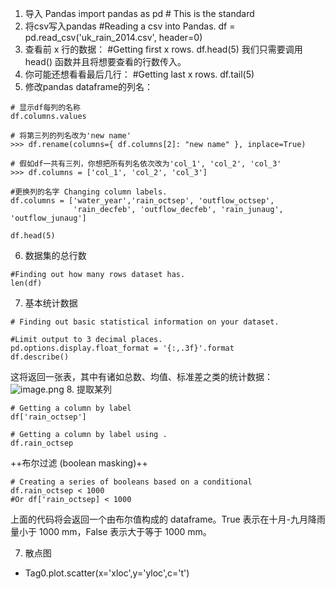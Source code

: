 1. 导入 Pandas
   import pandas as pd # This is the standard
2. 将csv写入pandas
   #Reading a csv into Pandas.
df = pd.read_csv('uk_rain_2014.csv', header=0)
3. 查看前 x 行的数据：
#Getting first x rows.
df.head(5)
我们只需要调用 head() 函数并且将想要查看的行数传入。
4. 你可能还想看看最后几行：
#Getting last x rows.
df.tail(5)
5. 修改pandas dataframe的列名：
``` 
# 显示df每列的名称
df.columns.values

# 将第三列的列名改为'new name'
>>> df.rename(columns={ df.columns[2]: "new name" }, inplace=True)

# 假如df一共有三列，你想把所有列名依次改为'col_1', 'col_2', 'col_3'
>>> df.columns = ['col_1', 'col_2', 'col_3']

#更换列的名字 Changing column labels.
df.columns = ['water_year','rain_octsep', 'outflow_octsep',
              'rain_decfeb', 'outflow_decfeb', 'rain_junaug', 'outflow_junaug']

df.head(5)
   ```
 6. 数据集的总行数
```
#Finding out how many rows dataset has.
len(df)
```
7. 基本统计数据
```
# Finding out basic statistical information on your dataset.

#Limit output to 3 decimal places.
pd.options.display.float_format = '{:,.3f}'.format 
df.describe()
```
这将返回一张表，其中有诸如总数、均值、标准差之类的统计数据：
![image.png](0)
8. 提取某列
```
# Getting a column by label
df['rain_octsep']

# Getting a column by label using .
df.rain_octsep
```
   ++布尔过滤 (boolean masking)++ 
```
# Creating a series of booleans based on a conditional
df.rain_octsep < 1000 
#Or df['rain_octsep] < 1000
```
上面的代码将会返回一个由布尔值构成的 dataframe。True 表示在十月-九月降雨量小于 1000 mm，False 表示大于等于 1000 mm。

 7. 散点图
  - Tag0.plot.scatter(x='xloc',y='yloc',c='t')